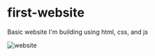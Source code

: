 # first-website
Basic website I'm building using html, css, and js

![website](https://user-images.githubusercontent.com/72288789/209738231-d733da09-18d6-40fd-8fea-65d5654a35ea.png)
